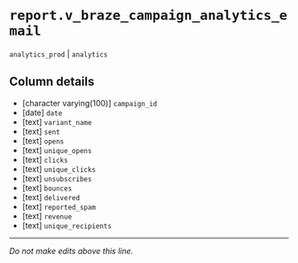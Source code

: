 # `report.v_braze_campaign_analytics_email`
`analytics_prod` | `analytics`

## Column details
* [character varying(100)] `campaign_id`
* [date]      `date`
* [text]      `variant_name`
* [text]      `sent`
* [text]      `opens`
* [text]      `unique_opens`
* [text]      `clicks`
* [text]      `unique_clicks`
* [text]      `unsubscribes`
* [text]      `bounces`
* [text]      `delivered`
* [text]      `reported_spam`
* [text]      `revenue`
* [text]      `unique_recipients`

-------------------------------------------------------------------------------
*Do not make edits above this line.*
